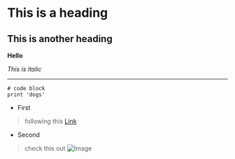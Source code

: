 # This is a heading
## This is another heading


**Hello**


*This is italic*

---

```
# code block
print 'dogs'
```

* First 

> following this [Link](https://piazza.com/class_profile/get_resource/l4hn5gwv6b163w/l4zxsililgt53u)

* Second

> check this out      ![Image](https://post.medicalnewstoday.com/wp-content/uploads/sites/3/2020/02/322868_1100-800x825.jpg)
